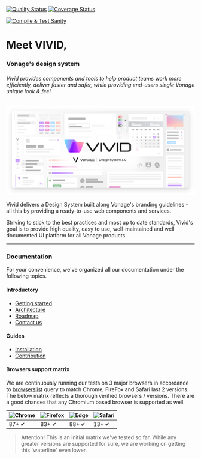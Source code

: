 [![Quality Status](https://github.com/Vonage/vivid/workflows/Compile%20&%20Test/badge.svg)](https://github.com/Vonage/vivid/actions?query=workflow%3A%22Compile+%26+Test%22)
[![Coverage Status](https://coveralls.io/repos/github/Vonage/vivid/badge.svg?t=v9CrbP)](https://coveralls.io/github/Vonage/vivid)

[![Compile & Test Sanity](https://github.com/Vonage/vivid/actions/workflows/compile-test-sanity.yml/badge.svg)](https://github.com/Vonage/vivid/actions/workflows/compile-test-sanity.yml)

# Meet VIVID,

### Vonage's design system

###### Vivid provides components and tools to help product teams work more efficiently, deliver faster and safer, while providing end-users single Vonage unique look & feel.

![Meed Vivid](docs/assets/images/meet-vivid.svg)

Vivid delivers a Design System built along Vonage's branding guidelines - all this by providing a ready-to-use web components and services.

Striving to stick to the best practices and most up to date standards, Vivid's goal is to provide high quality, easy to use, well-maintained and well documented UI platform for all Vonage products.

---

### Documentation

For your convenience, we've organized all our documentation under the following topics.

#### Introductory

- [Getting started](docs/getting-started.md)
- [Architecture](docs/architecture.md)
- [Roadmap](docs/roadmap.md)
- [Contact us](docs/contact-us.md)

#### Guides

- [Installation](docs/installation.md)
- [Contribution](docs/contribution.md)

#### Browsers support matrix

We are continuously running our tests on 3 major browsers in accordance to [browserslist](https://github.com/browserslist/browserslist) query to match Chrome, FireFox and Safari last 2 versions.
The below matrix reflects a thorough verified browsers / versions.
There are a good chances that any Chromium based browser is supported as well.


| ![Chrome](https://raw.githubusercontent.com/alrra/browser-logos/master/src/chrome/chrome_48x48.png) | ![Firefox](https://raw.githubusercontent.com/alrra/browser-logos/master/src/firefox/firefox_48x48.png) | ![Edge](https://raw.githubusercontent.com/alrra/browser-logos/master/src/edge/edge_48x48.png) | ![Safari](https://raw.githubusercontent.com/alrra/browser-logos/master/src/safari/safari_48x48.png) |
| --------------------------------------------------------------------------------------------------- | ------------------------------------------------------------------------------------------------------ | --------------------------------------------------------------------------------------------- | --------------------------------------------------------------------------------------------------- |
| 87+ ✔                                                                                               | 83+ ✔                                                                                                  | 88+ ✔                                                                                         | 13+ ✔                                                                                               |

> Attention! This is an initial matrix we've tested so far. While any greater versions are supported for sure, we are working on getting this 'waterline' even lower.
